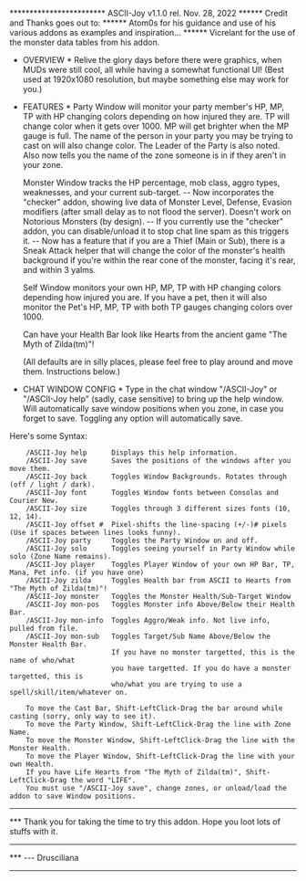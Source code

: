 ************************ ASCII-Joy v1.1.0  rel. Nov. 28, 2022
****** Credit and Thanks goes out to: 
****** Atom0s for his guidance and use of his various addons as examples and inspiration...
****** Vicrelant for the use of the monster data tables from his addon.

* OVERVIEW *
    Relive the glory days before there were graphics, when MUDs were still cool, all while having a somewhat functional UI!
	(Best used at 1920x1080 resolution, but maybe something else may work for you.)

* FEATURES *
    Party Window will monitor your party member's HP, MP, TP with HP changing colors depending on how injured they are.
	TP will change color when it gets over 1000. MP will get brighter when the MP gauge is full. The name of the person
	in your party you may be trying to cast on will also change color. The Leader of the Party is also noted. Also now
        tells you the name of the zone someone is in if they aren't in your zone.

    Monster Window tracks the HP percentage, mob class, aggro types, weaknesses, and your current sub-target.
        -- Now incorporates the "checker" addon, showing live data of Monster Level, Defense, Evasion modifiers 
		(after small delay as to not flood the server). Doesn't work on Notorious Monsters (by design).
	-- If you currently use the "checker" addon, you can disable/unload it to stop chat line spam as this triggers it.
        -- Now has a feature that if you are a Thief (Main or Sub), there is a Sneak Attack helper that will change the color
                of the monster's health background if you're within the rear cone of the monster, facing it's rear, and 
                within 3 yalms.

    Self Window monitors your own HP, MP, TP with HP changing colors depending how injured you are. If you have a pet, then
	it will also monitor the Pet's HP, MP, TP with both TP gauges changing colors over 1000.

    Can have your Health Bar look like Hearts from the ancient game "The Myth of Zilda(tm)"!

    (All defaults are in silly places, please feel free to play around and move them. Instructions below.)

* CHAT WINDOW CONFIG *
    Type in the chat window "/ASCII-Joy" or "/ASCII-Joy help" (sadly, case sensitive) to bring up the help window.
	Will automatically save window positions when you zone, in case you forget to save.	
	Toggling any option will automatically save.

Here's some Syntax:

        /ASCII-Joy help      Displays this help information.
        /ASCII-Joy save      Saves the positions of the windows after you move them.
        /ASCII-Joy back      Toggles Window Backgrounds. Rotates through (off / light / dark).
        /ASCII-Joy font      Toggles Window fonts between Consolas and Courier New.
        /ASCII-Joy size      Toggles through 3 different sizes fonts (10, 12, 14).
        /ASCII-Joy offset #  Pixel-shifts the line-spacing (+/-)# pixels (Use if spaces between lines looks funny).
        /ASCII-Joy party     Toggles the Party Window on and off.
        /ASCII-Joy solo      Toggles seeing yourself in Party Window while solo (Zone Name remains).
        /ASCII-Joy player    Toggles Player Window of your own HP Bar, TP, Mana, Pet info. (if you have one)
        /ASCII-Joy zilda     Toggles Health bar from ASCII to Hearts from "The Myth of Zilda(tm)"!
        /ASCII-Joy monster   Toggles the Monster Health/Sub-Target Window
        /ASCII-Joy mon-pos   Toggles Monster info Above/Below their Health Bar.
        /ASCII-Joy mon-info  Toggles Aggro/Weak info. Not live info, pulled from file.
        /ASCII-Joy mon-sub   Toggles Target/Sub Name Above/Below the Monster Health Bar.
                             If you have no monster targetted, this is the name of who/what
                             you have targetted. If you do have a monster targetted, this is
                             who/what you are trying to use a spell/skill/item/whatever on.
	
        To move the Cast Bar, Shift-LeftClick-Drag the bar around while casting (sorry, only way to see it).
        To move the Party Window, Shift-LeftClick-Drag the line with Zone Name.
        To move the Monster Window, Shift-LeftClick-Drag the line with the Monster Health.
        To move the Player Window, Shift-LeftClick-Drag the line with your own Health.
        If you have Life Hearts from "The Myth of Zilda(tm)", Shift-LeftClick-Drag the word "LIFE".
        You must use "/ASCII-Joy save", change zones, or unload/load the addon to save Window positions.

***
*** Thank you for taking the time to try this addon. Hope you loot lots of stuffs with it.
***
*** --- Drusciliana
***   

	